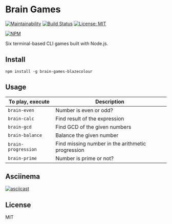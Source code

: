 # Brain Games

[![Maintainability](https://api.codeclimate.com/v1/badges/d94707a2566a5dac9d6a/maintainability)](https://codeclimate.com/github/blazecolour/project-lvl1-s248/maintainability) 
[![Build Status](https://travis-ci.org/blazecolour/project-lvl1-s248.svg?branch=master)](https://travis-ci.org/blazecolour/project-lvl1-s248) 
[![License: MIT](https://img.shields.io/badge/License-MIT-yellow.svg)](https://opensource.org/licenses/MIT)

[![NPM](https://nodei.co/npm/brain-games-blazecolour.png?downloads=true&downloadRank=true&stars=true)](https://nodei.co/npm/brain-games-blazecolour/)

Six terminal-based CLI games built with Node.js.

## Install

```npm install -g brain-games-blazecolour```

## Usage

| To play, execute    |Description|
| -----------------   |-----------|
| ```brain-even```    |Number is even or odd?|
| ```brain-calc```    |Find result of the expression|
| ```brain-gcd```     |Find GCD of the given numbers|
| ```brain-balance``` |Balance the given number|
| ```brain-progression```|Find missing number in the arithmetic progression|
| ```brain-prime```   |Number is prime or not?|

## Asciinema

[![asciicast](https://asciinema.org/a/H6oDyd7APxrxNmIk5My7skvjb.png)](https://asciinema.org/a/H6oDyd7APxrxNmIk5My7skvjb)

## License

MIT